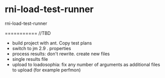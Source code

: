 rni-load-test-runner
====================

rni-load-test-runner


===========
//TBD
- build project with ant. Copy test plans
- switch to jm 2.9  . properties
- process results: don't rewrite. create new files
- single results file
- upload to loadosophia: fix any number of arguments as additional files to upload (for example perfmon)
